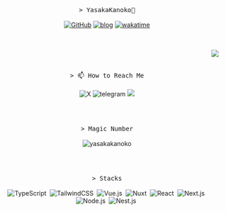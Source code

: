<p align="center">
  <samp>&gt; YasakaKanoko🦋</samp><br /><br />
  <a href="https://github.com/yasakakanoko" target="_blank"><img src="https://img.shields.io/github/followers/YasakaKanoko?logo=github&style=flat-square" alt="GitHub"></a>
  <a href="https://yasakakanoko.github.io/" target="_blank"><img src="https://img.shields.io/badge/blog-Atmosphere-9cf?style=flat-square" alt="blog"></a>
  <a href="https://wakatime.com/@cc71bc64-b04a-4d52-b7eb-ff222b01744f" target="_blank"><img src="https://wakatime.com/badge/user/cc71bc64-b04a-4d52-b7eb-ff222b01744f.svg" alt="wakatime"></a>
</p>
<br /><br />

<picture>
  <source
    srcset="
    https://github-readme-stats-one-bice.vercel.app/api?username=yasakakanoko&show_icons=true&icon_color=0366d6&bg_color=ffffff&hide_title=true&hide_border=true&theme=github_dark&include_all_commits=true&count_private=true&role=OWNER,ORGANIZATION_MEMBER,COLLABORATOR&exclude_repo=ijkplayer,flv.js,DanmakuFlameMaster,ailab,MagicaSakura,boxing,overlord,gengine,discovery,GoogleTranslate,Weibo-Picture-Store"
    media="(prefers-color-scheme: dark)" />
  <source
    srcset="https://github-readme-stats-one-bice.vercel.app/api?username=yasakakanoko&show_icons=true&icon_color=0366d6&bg_color=ffffff&hide_title=true&hide_border=true&include_all_commits=true&count_private=true&role=OWNER,ORGANIZATION_MEMBER,COLLABORATOR&exclude_repo=ijkplayer,flv.js,DanmakuFlameMaster,ailab,MagicaSakura,boxing,overlord,gengine,discovery,GoogleTranslate,Weibo-Picture-Store"
    media="(prefers-color-scheme: light), (prefers-color-scheme: no-preference)" />
  <img src="https://github-readme-stats-one-bice.vercel.app/api?username=yasakakanoko&show_icons=true&icon_color=0366d6&bg_color=ffffff&hide_title=true&hide_border=true&include_all_commits=true&count_private=true&role=OWNER,ORGANIZATION_MEMBER,COLLABORATOR&exclude_repo=ijkplayer,flv.js,DanmakuFlameMaster,ailab,MagicaSakura,boxing,overlord,gengine,discovery,GoogleTranslate,Weibo-Picture-Store"
    align="right" />
</picture>
<br /><br/>

<p align="center">
  <samp>&gt; 📫 How to Reach Me</samp><br /><br />
  <a href="https://x.com/YasakaKanoko" target="_blank"><img src="https://img.shields.io/badge/X-000000?style=flat&logo=x&logoColor=white" alt="X" style="display: inline-block;"/></a>
  <a href="https://t.me/yasakakanoko" target="_blank"><img src="https://img.shields.io/badge/Telegram-2CA5E0.svg?logo=telegram&logoColor=white" alt="telegram" style="display: inline-block;"/></a>
  <a href="mailto:xsjcool@gmail.com"><img src="https://img.shields.io/badge/Email-white.svg?logo=gmail&logoColor=ea4335"/></a>
</p>
<br /><br />

<p align="center">
  <samp>&gt; Magic Number</samp><br /><br />
  <img src="https://count.getloli.com/get/@yasakakanoko?theme=gelbooru" alt="yasakakanoko"/>
</p>
<br /><br />

<p align="center">
  <samp>&gt; Stacks</samp><br /><br />
  <img src="https://img.shields.io/badge/TypeScript-3178C6?logo=TypeScript&logoColor=fff" alt="TypeScript" style="display: inline-block;" />&nbsp;
  <img src="https://img.shields.io/badge/Tailwind%20CSS-%2338B2AC.svg?logo=tailwind-CSS&logoColor=white" alt="TailwindCSS" style="display: inline-block;" />&nbsp;
  <img src="https://img.shields.io/badge/Vue.js-4FC08D?logo=vuedotjs&logoColor=fff" alt="Vue.js" style="display: inline-block;" />&nbsp;
  <img src="https://img.shields.io/badge/Nuxt-002E3B?logo=nuxt&logoColor=#00DC82" alt="Nuxt" style="display: inline-block;" />&nbsp;
  <img src="https://img.shields.io/badge/React-%2320232a.svg?logo=react&logoColor=%2361DAFB" alt="React" style="display: inline-block;" />&nbsp;
  <img src="https://img.shields.io/badge/Next.js-black?logo=next.js&logoColor=white" alt="Next.js" style="display: inline-block;" />&nbsp;
  <img src="https://img.shields.io/badge/Node.js-6DA55F?logo=node.js&logoColor=white" alt="Node.js" style="display: inline-block;" />&nbsp;
  <img src="https://img.shields.io/badge/Nest.js-%23E0234E.svg?logo=nestjs&logoColor=white" alt="Nest.js" style="display: inline-block;" />&nbsp;
</p>
<br /><br />

